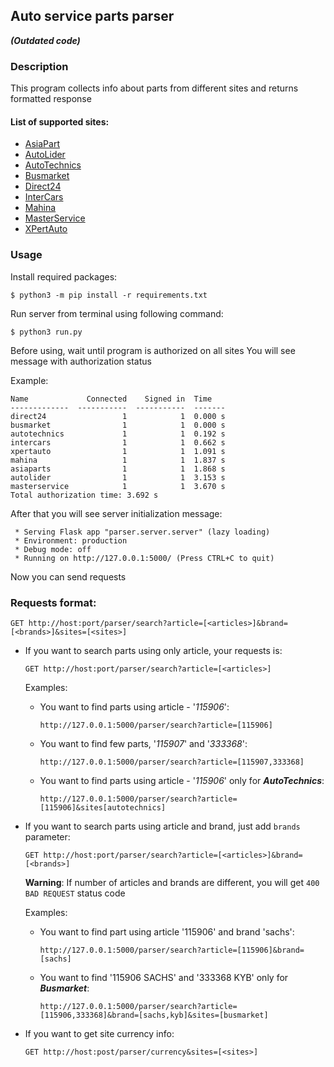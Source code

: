 ## Auto service parts parser

**_(Outdated code)_**

### Description

This program collects info about parts from different sites and returns formatted response

#### List of supported sites:

- [AsiaPart](https://b2b.asiaparts.ua/)
- [AutoLider](https://online.avtolider-ua.com/)
- [AutoTechnics](https://b2b.ad.ua/)
- [Busmarket](https://bm.parts/)
- [Direct24](https://direct24.com.ua/)
- [InterCars](https://ic-ua.intercars.eu/)
- [Mahina](https://mahina.in.ua/)
- [MasterService](https://steering.com.ua/)
- [XPertAuto](https://xpert-auto.ua/)

### Usage

Install required packages:

`
$ python3 -m pip install -r requirements.txt
`

Run server from terminal using following command:

`
$ python3 run.py
`

Before using, wait until program is authorized on all sites
You will see message with authorization status

Example:
```
Name             Connected    Signed in  Time
-------------  -----------  -----------  -------
direct24                 1            1  0.000 s
busmarket                1            1  0.000 s
autotechnics             1            1  0.192 s
intercars                1            1  0.662 s
xpertauto                1            1  1.091 s
mahina                   1            1  1.837 s
asiaparts                1            1  1.868 s
autolider                1            1  3.153 s
masterservice            1            1  3.670 s
Total authorization time: 3.692 s
```

After that you will see server initialization message:

```
 * Serving Flask app "parser.server.server" (lazy loading)
 * Environment: production
 * Debug mode: off
 * Running on http://127.0.0.1:5000/ (Press CTRL+C to quit)
```

Now you can send requests

### Requests format:

`GET http://host:port/parser/search?article=[<articles>]&brand=[<brands>]&sites=[<sites>]`

- If you want to search parts using only article, your requests is:
  
  `GET http://host:port/parser/search?article=[<articles>]`

  Examples:
   - You want to find parts using article - '_115906_':
     
     `http://127.0.0.1:5000/parser/search?article=[115906]`
    
   - You want to find few parts, '_115907_' and '_333368_':
    
     `http://127.0.0.1:5000/parser/search?article=[115907,333368]`
    
   - You want to find parts using article - '_115906_' only for **_AutoTechnics_**:
    
     `http://127.0.0.1:5000/parser/search?article=[115906]&sites[autotechnics]`
    
- If you want to search parts using article and brand, just add `brands` parameter:

   `GET http://host:port/parser/search?article=[<articles>]&brand=[<brands>]`

    **Warning**: If number of articles and brands are different, you will get `400 BAD REQUEST` status code

    Examples:
    - You want to find part using article '115906' and brand 'sachs':
      
      `http://127.0.0.1:5000/parser/search?article=[115906]&brand=[sachs]`
    
    - You want to find '115906 SACHS' and '333368 KYB' only for **_Busmarket_**:
    
      `http://127.0.0.1:5000/parser/search?article=[115906,333368]&brand=[sachs,kyb]&sites=[busmarket]`
    
- If you want to get site currency info:
  
    `GET http://host:post/parser/currency&sites=[<sites>]`
  
